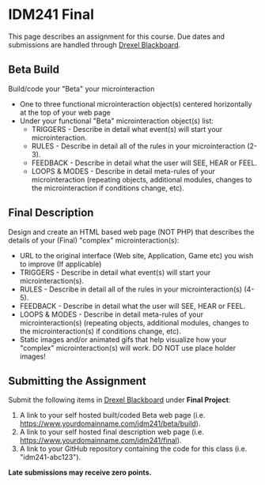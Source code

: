 # IDM241 Final

This page describes an assignment for this course. Due dates and submissions are handled through [Drexel Blackboard](https://learn.dcollege.net/).


## Beta Build

Build/code your "Beta" your microinteraction

- One to three functional microinteraction object(s) centered horizontally at the top of your web page
- Under your functional "Beta" microinteraction object(s) list:
  - TRIGGERS - Describe in detail what event(s) will start your microinteraction.
  - RULES - Describe in detail all of the rules in your microinteraction (2-3).
  - FEEDBACK - Describe in detail what the user will SEE, HEAR or FEEL.
  - LOOPS & MODES - Describe in detail meta-rules of your microinteraction (repeating objects, additional modules, changes to the microinteraction if conditions change, etc).

## Final Description

Design and create an HTML based web page (NOT PHP) that describes the details of your (Final) "complex" microinteraction(s):

- URL to the original interface (Web site, Application, Game etc) you wish to improve (If applicable)
- TRIGGERS - Describe in detail what event(s) will start your microinteraction(s).
- RULES - Describe in detail all of the rules in your microinteraction(s) (4-5).
- FEEDBACK - Describe in detail what the user will SEE, HEAR or FEEL.
- LOOPS & MODES - Describe in detail meta-rules of your microinteraction(s) (repeating objects, additional modules, changes to the microinteraction(s) if conditions change, etc).
- Static images and/or animated gifs that help visualize how your "complex" microinteraction(s) will work. DO NOT use place holder images!

## Submitting the Assignment

Submit the following items in [Drexel Blackboard](https://learn.dcollege.net/) under **Final Project**:

1. A link to your self hosted built/coded Beta web page (i.e. https://www.yourdomainname.com/idm241/beta/build).
1. A link to your self hosted final description web page (i.e. https://www.yourdomainname.com/idm241/final).
1. A link to your GitHub repository containing the code for this class (i.e. "idm241-abc123").

**Late submissions may receive zero points.**